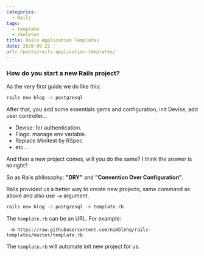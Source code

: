 ```yaml
---
categories:
  - Rails
tags:
  - template
  - skeleton
title: Rails Application Templates
date: 2020-09-22
url: /posts/rails-application-templates/
---
```



### How do you start a new Rails project?

As the very first guide we do like this:

```bash
rails new blog -d postgresql
```

After that, you add some essentials gems and configuration, init Devise, add user controller...

- Devise: for authentication.
- Fiago: manage env variable.
- Replace Minitest by RSpec.
- etc...

And then a new project comes, will you do the same? I think the answer is `NO` right?

So as Rails philosophy: **"DRY"** and **"Convention Over Configuration"**.

Rails provided us a better way to create new projects, same command as above and also use `-m` argument.


```bash
rails new blog -d postgresql -m template.rb
```

The `template.rb` can be an URL. For example:
```
 -m https://raw.githubusercontent.com/nimblehq/rails-templates/master/template.rb
```

The `template.rb` will automate init new project for us.
